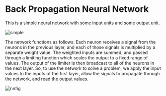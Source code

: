 # Back Propagation Neural Network

This is a simple neural network with some input units and some output unit.

![simple](https://upload.wikimedia.org/wikipedia/commons/4/42/A_simple_neural_network_with_two_input_units_and_one_output_unit.png)

The network functions as follows: Each neuron receives a signal from the neurons in the previous layer, and each of those signals is multiplied by a separate weight value. The weighted inputs are summed, and passed through a limiting function which scales the output to a fixed range of values. The output of the limiter is then broadcast to all of the neurons in the next layer. So, to use the network to solve a problem, we apply the input values to the inputs of the first layer, allow the signals to propagate through the network, and read the output values.

![nnfig](http://www.seattlerobotics.org/encoder/nov98/nnfig1.jpg)
